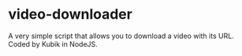 # video-downloader
A very simple script that allows you to download a video with its URL. Coded by Kubik in NodeJS.
